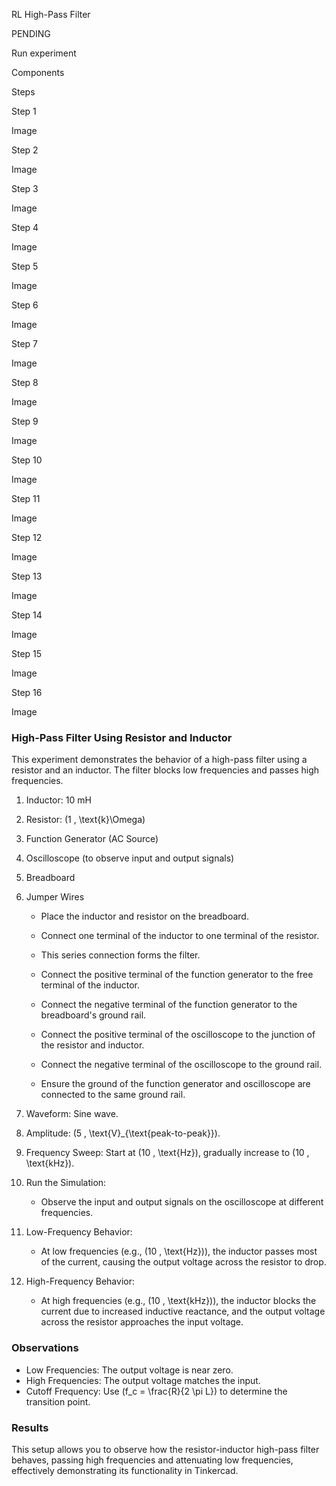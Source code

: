 RL High-Pass Filter

PENDING

Run experiment

Components

Steps

Step 1


Image

Step 2


Image

Step 3


Image

Step 4


Image

Step 5


Image

Step 6


Image

Step 7


Image

Step 8


Image

Step 9


Image

Step 10


Image

Step 11


Image

Step 12


Image

Step 13


Image

Step 14


Image

Step 15


Image

Step 16


Image

### High-Pass Filter Using Resistor and Inductor

This experiment demonstrates the behavior of a high-pass filter using a resistor and an inductor. The filter blocks low frequencies and passes high frequencies.

1. Inductor: 10 mH
2. Resistor: \(1 \, \text{k}\Omega\)
3. Function Generator (AC Source)
4. Oscilloscope (to observe input and output signals)
5. Breadboard
6. Jumper Wires


   - Place the inductor and resistor on the breadboard.

   - Connect one terminal of the inductor to one terminal of the resistor.
   - This series connection forms the filter.

   - Connect the positive terminal of the function generator to the free terminal of the inductor.
   - Connect the negative terminal of the function generator to the breadboard's ground rail.

   - Connect the positive terminal of the oscilloscope to the junction of the resistor and inductor.
   - Connect the negative terminal of the oscilloscope to the ground rail.

   - Ensure the ground of the function generator and oscilloscope are connected to the same ground rail.


1. Waveform: Sine wave.
2. Amplitude: \(5 \, \text{V}_{\text{peak-to-peak}}\).
3. Frequency Sweep: Start at \(10 \, \text{Hz}\), gradually increase to \(10 \, \text{kHz}\).

1. Run the Simulation:
   - Observe the input and output signals on the oscilloscope at different frequencies.

2. Low-Frequency Behavior:
   - At low frequencies (e.g., \(10 \, \text{Hz}\)), the inductor passes most of the current, causing the output voltage across the resistor to drop.

3. High-Frequency Behavior:
   - At high frequencies (e.g., \(10 \, \text{kHz}\)), the inductor blocks the current due to increased inductive reactance, and the output voltage across the resistor approaches the input voltage.

### Observations

- Low Frequencies: The output voltage is near zero.
- High Frequencies: The output voltage matches the input.
- Cutoff Frequency: Use \(f_c = \frac{R}{2 \pi L}\) to determine the transition point.


### Results

This setup allows you to observe how the resistor-inductor high-pass filter behaves, passing high frequencies and attenuating low frequencies, effectively demonstrating its functionality in Tinkercad.
